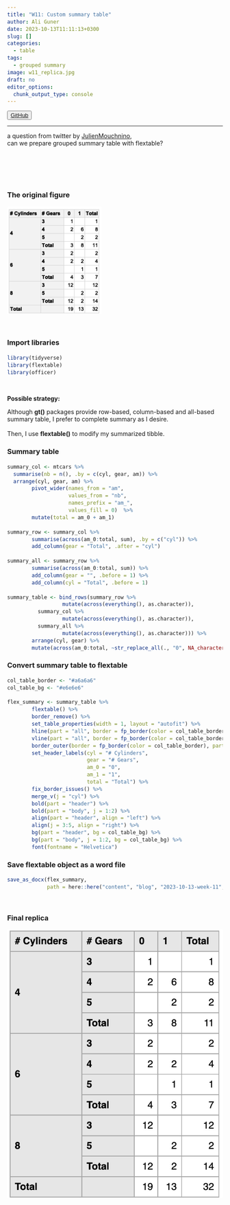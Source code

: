 ```yaml
---
title: "W11: Custom summary table"
author: Ali Guner
date: 2023-10-13T11:11:13+0300
slug: []
categories:
  - table
tags:
  - grouped summary
image: w11_replica.jpg
draft: no
editor_options: 
  chunk_output_type: console
---
```


<!-- this is for the link button to GitHub-->
<button class="button">
    <a href="https://github.com/AliGunerMD/DataVizMed/blob/main/content/blog/2023-10-13-week-11/index.en.Rmarkdown/"> <i class="fab fa-github"></i>GitHub</a>
</button>

***
a question from twitter by [JulienMouchnino](https://twitter.com/JulienMouchnino),  
can we prepare grouped summary table with flextable?


<br>





<br><br>

### The original figure
![requested table](w11_org.jpg)



<br>

### Import libraries

```r
library(tidyverse)
library(flextable)
library(officer)
```


<br>

**Possible strategy:**   

Although **gt()** packages provide row-based, column-based and all-based summary table, I prefer to complete summary as I desire.  
<br>
Then, I use **flextable()** to modify my summarized tibble.  

### Summary table

```r
summary_col <- mtcars %>% 
  summarise(nb = n(), .by = c(cyl, gear, am)) %>% 
  arrange(cyl, gear, am) %>% 
        pivot_wider(names_from = "am",
                    values_from = "nb",
                    names_prefix = "am_",
                    values_fill = 0)  %>% 
        mutate(total = am_0 + am_1)
       
summary_row <- summary_col %>% 
        summarise(across(am_0:total, sum), .by = c("cyl")) %>%
        add_column(gear = "Total", .after = "cyl")

summary_all <- summary_row %>% 
        summarise(across(am_0:total, sum)) %>% 
        add_column(gear = "", .before = 1) %>% 
        add_column(cyl = "Total", .before = 1) 

summary_table <- bind_rows(summary_row %>% 
                  mutate(across(everything(), as.character)), 
          summary_col %>% 
                  mutate(across(everything(), as.character)),
          summary_all %>% 
                  mutate(across(everything(), as.character))) %>% 
        arrange(cyl, gear) %>% 
        mutate(across(am_0:total, ~str_replace_all(., "0", NA_character_))) 
```



### Convert summary table to flextable

```r
col_table_border <- "#a6a6a6"
col_table_bg <- "#e6e6e6"

flex_summary <- summary_table %>% 
        flextable() %>% 
        border_remove() %>% 
        set_table_properties(width = 1, layout = "autofit") %>% 
        hline(part = "all", border = fp_border(color = col_table_border)) %>% 
        vline(part = "all", border = fp_border(color = col_table_border)) %>% 
        border_outer(border = fp_border(color = col_table_border), part = "all") %>% 
        set_header_labels(cyl = "# Cylinders",
                          gear = "# Gears",
                          am_0 = "0",
                          am_1 = "1",
                          total = "Total") %>% 
        fix_border_issues() %>% 
        merge_v(j = "cyl") %>% 
        bold(part = "header") %>% 
        bold(part = "body", j = 1:2) %>% 
        align(part = "header", align = "left") %>% 
        align(j = 3:5, align = "right") %>% 
        bg(part = "header", bg = col_table_bg) %>% 
        bg(part = "body", j = 1:2, bg = col_table_bg) %>% 
        font(fontname = "Helvetica")
```

### Save flextable object as a word file

```r
save_as_docx(flex_summary,
             path = here::here("content", "blog", "2023-10-13-week-11",paste0("flex_summary", ".docx")))
```


<br>

### Final replica
![replica summary table](w11_replica.jpg)


<br><br>
